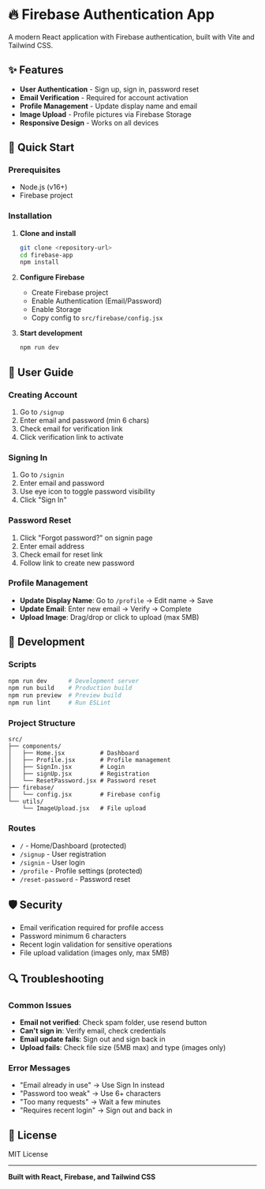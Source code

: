# 🔥 Firebase Authentication App

A modern React application with Firebase authentication, built with Vite and Tailwind CSS.

## ✨ Features

- **User Authentication** - Sign up, sign in, password reset
- **Email Verification** - Required for account activation
- **Profile Management** - Update display name and email
- **Image Upload** - Profile pictures via Firebase Storage
- **Responsive Design** - Works on all devices

## 🚀 Quick Start

### Prerequisites

- Node.js (v16+)
- Firebase project

### Installation

1. **Clone and install**

   ```bash
   git clone <repository-url>
   cd firebase-app
   npm install
   ```

2. **Configure Firebase**

   - Create Firebase project
   - Enable Authentication (Email/Password)
   - Enable Storage
   - Copy config to `src/firebase/config.jsx`

3. **Start development**
   ```bash
   npm run dev
   ```

## 📖 User Guide

### Creating Account

1. Go to `/signup`
2. Enter email and password (min 6 chars)
3. Check email for verification link
4. Click verification link to activate

### Signing In

1. Go to `/signin`
2. Enter email and password
3. Use eye icon to toggle password visibility
4. Click "Sign In"

### Password Reset

1. Click "Forgot password?" on signin page
2. Enter email address
3. Check email for reset link
4. Follow link to create new password

### Profile Management

- **Update Display Name**: Go to `/profile` → Edit name → Save
- **Update Email**: Enter new email → Verify → Complete
- **Upload Image**: Drag/drop or click to upload (max 5MB)

## 🔧 Development

### Scripts

```bash
npm run dev      # Development server
npm run build    # Production build
npm run preview  # Preview build
npm run lint     # Run ESLint
```

### Project Structure

```
src/
├── components/
│   ├── Home.jsx          # Dashboard
│   ├── Profile.jsx       # Profile management
│   ├── SignIn.jsx        # Login
│   ├── signUp.jsx        # Registration
│   └── ResetPassword.jsx # Password reset
├── firebase/
│   └── config.jsx        # Firebase config
└── utils/
    └── ImageUpload.jsx   # File upload
```

### Routes

- `/` - Home/Dashboard (protected)
- `/signup` - User registration
- `/signin` - User login
- `/profile` - Profile settings (protected)
- `/reset-password` - Password reset

## 🛡️ Security

- Email verification required for profile access
- Password minimum 6 characters
- Recent login validation for sensitive operations
- File upload validation (images only, max 5MB)

## 🔍 Troubleshooting

### Common Issues

- **Email not verified**: Check spam folder, use resend button
- **Can't sign in**: Verify email, check credentials
- **Email update fails**: Sign out and sign back in
- **Upload fails**: Check file size (5MB max) and type (images only)

### Error Messages

- "Email already in use" → Use Sign In instead
- "Password too weak" → Use 6+ characters
- "Too many requests" → Wait a few minutes
- "Requires recent login" → Sign out and back in

## 📄 License

MIT License

---

**Built with React, Firebase, and Tailwind CSS**
